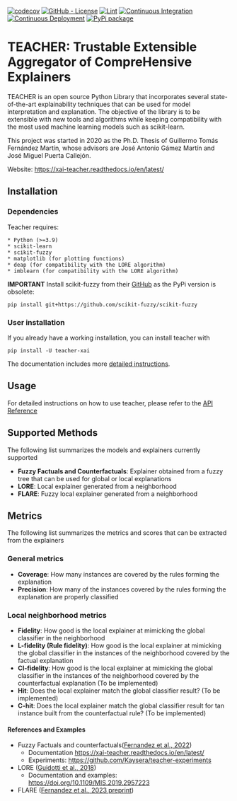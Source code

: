 [![codecov](https://codecov.io/gh/Kaysera/teacher/branch/main/graph/badge.svg?token=QFA17A64EW)](https://codecov.io/gh/Kaysera/teacher)
[![GitHub - License](https://img.shields.io/github/license/Kaysera/teacher?logo=github&style=flat&color=green)](https://github.com/Kaysera/teacher/blob/main/LICENSE)
[![Lint](https://github.com/Kaysera/teacher/actions/workflows/linting.yml/badge.svg)](https://github.com/Kaysera/teacher/actions/workflows/linting.yml)
[![Continuous Integration](https://github.com/Kaysera/teacher/actions/workflows/integration.yml/badge.svg)](https://github.com/Kaysera/teacher/actions/workflows/integration.yml)
[![Continuous Deployment](https://github.com/Kaysera/teacher/actions/workflows/python-publish.yml/badge.svg)](https://github.com/Kaysera/teacher/actions/workflows/python-publish.yml)
[![PyPi package](https://badge.fury.io/py/teacher-xai.svg)](https://pypi.org/project/teacher-xai/)

# TEACHER: Trustable Extensible Aggregator of CompreHensive Explainers

TEACHER is an open source Python Library that incorporates several state-of-the-art 
explainability techniques that can be used for model interpretation and explanation. 
The objective of the library is to be extensible with new tools and algorithms while 
keeping compatibility with the most used machine learning models such as scikit-learn.

This project was started in 2020 as the Ph.D. Thesis of Guillermo Tomás Fernández Martín,
whose advisors are José Antonio Gámez Martín and José Miguel Puerta Callejón.

Website: <https://xai-teacher.readthedocs.io/en/latest/>

## Installation

### Dependencies

Teacher requires:

    * Python (>=3.9)
    * scikit-learn 
    * scikit-fuzzy
    * matplotlib (for plotting functions)
    * deap (for compatibility with the LORE algorithm)
    * imblearn (for compatibility with the LORE algorithm)

**IMPORTANT** Install scikit-fuzzy from their [GitHub](https://github.com/scikit-fuzzy/scikit-fuzzy) as the PyPi version
is obsolete:
```Shell
pip install git+https://github.com/scikit-fuzzy/scikit-fuzzy
```

### User installation

If you already have a working installation, you can install teacher with 

```shell
pip install -U teacher-xai
```

The documentation includes more [detailed instructions](https://xai-teacher.readthedocs.io/en/latest/users/installing/index.html).

## Usage

For detailed instructions on how to use teacher, please refer to the [API Reference](https://xai-teacher.readthedocs.io/en/latest/api/index.html)

## Supported Methods

The following list summarizes the models and explainers currently supported
- **Fuzzy Factuals and Counterfactuals**: Explainer obtained from a fuzzy tree that can be used for global or local explanations
- **LORE**: Local explainer generated from a neighborhood
- **FLARE**: Fuzzy local explainer generated from a neighborhood
  
## Metrics

The following list summarizes the metrics and scores that can be extracted from the explainers

### General metrics
- **Coverage**: How many instances are covered by the rules forming the explanation
- **Precision**: How many of the instances covered by the rules forming the explanation are properly classified

### Local neighborhood metrics 
- **Fidelity**: How good is the local explainer at mimicking the global classifier in the neighborhood
- **L-fidelity (Rule fidelity)**: How good is the local explainer at mimicking the global classifier in the instances of the neighborhood covered by the factual explanation
- **Cl-fidelity**: How good is the local explainer at mimicking the global classifier in the instances of the neighborhood covered by the counterfactual explanation (To be implemented)
- **Hit**: Does the local explainer match the global classifier result? (To be implemented)
- **C-hit**: Does the local explainer match the global classifier result for tan instance built from the counterfactual rule? (To be implemented)

#### References and Examples
- Fuzzy Factuals and counterfactuals([Fernandez et al., 2022](https://doi.org/10.1109/TFUZZ.2022.3179582))
  - Documentation <https://xai-teacher.readthedocs.io/en/latest/>
  - Experiments: <https://github.com/Kaysera/teacher-experiments>
- LORE ([Guidotti et al., 2018](https://doi.org/10.1109/MIS.2019.2957223))
  - Documentation and examples: <https://doi.org/10.1109/MIS.2019.2957223>
- FLARE ([Fernandez et al., 2023 preprint](https://dsi.uclm.es/descargas/technicalreports/DIAB-24-02-1/FLARE_Tech_Rep.pdf))